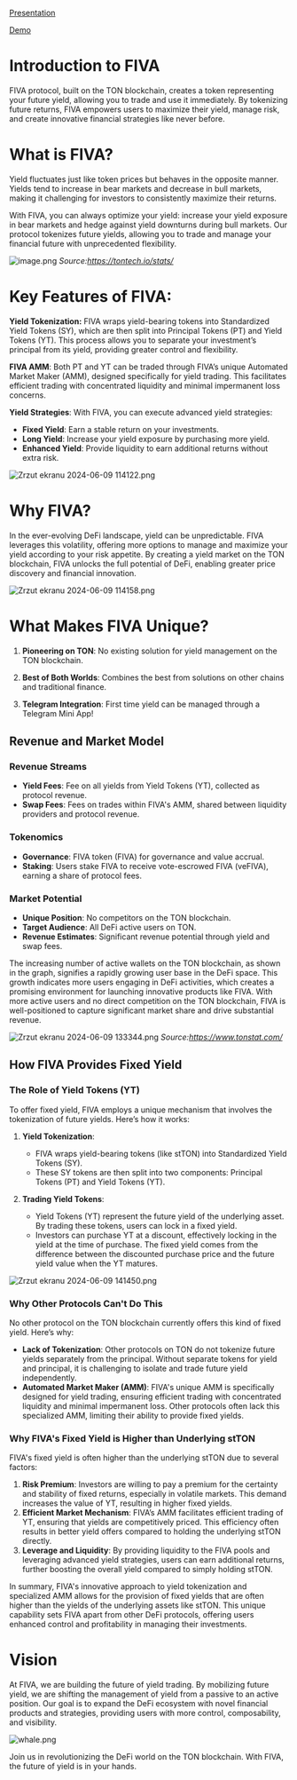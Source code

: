 [Presentation](https://www.canva.com/design/DAGHkhH2QCE/CoBX5cxff7gZCjav2r4zhg/view?utm_content=DAGHkhH2QCE&utm_campaign=designshare&utm_medium=link&utm_source=editor)

[Demo](https://youtube.com/shorts/9mwsmEj3dj4)

# Introduction to FIVA

FIVA protocol, built on the TON blockchain, creates a token representing your future yield, allowing you to trade and use it immediately. By tokenizing future returns, FIVA empowers users to maximize their yield, manage risk, and create innovative financial strategies like never before.

# What is FIVA?

Yield fluctuates just like token prices but behaves in the opposite manner. Yields tend to increase in bear markets and decrease in bull markets, making it challenging for investors to consistently maximize their returns.

With FIVA, you can always optimize your yield: increase your yield exposure in bear markets and hedge against yield downturns during bull markets. Our protocol tokenizes future yields, allowing you to trade and manage your financial future with unprecedented flexibility.

![image.png](https://cdn.dorahacks.io/static/files/18ffc6810fea6b9af68235b412881c5e.png)
*Source:https://tontech.io/stats/*

# Key Features of FIVA:

**Yield Tokenization:** FIVA wraps yield-bearing tokens into Standardized Yield Tokens (SY), which are then split into Principal Tokens (PT) and Yield Tokens (YT). This process allows you to separate your investment’s principal from its yield, providing greater control and flexibility.

**FIVA AMM**: Both PT and YT can be traded through FIVA’s unique Automated Market Maker (AMM), designed specifically for yield trading. This facilitates efficient trading with concentrated liquidity and minimal impermanent loss concerns.

**Yield Strategies**: With FIVA, you can execute advanced yield strategies:
- **Fixed Yield**: Earn a stable return on your investments.
- **Long Yield**: Increase your yield exposure by purchasing more yield.
- **Enhanced Yield**: Provide liquidity to earn additional returns without extra risk.

![Zrzut ekranu 2024-06-09 114122.png](https://cdn.dorahacks.io/static/files/18ffc5ff90195c05ea0c2ed4a12a1233.png)

# Why FIVA?

In the ever-evolving DeFi landscape, yield can be unpredictable. FIVA leverages this volatility, offering more options to manage and maximize your yield according to your risk appetite. By creating a yield market on the TON blockchain, FIVA unlocks the full potential of DeFi, enabling greater price discovery and financial innovation.

![Zrzut ekranu 2024-06-09 114158.png](https://cdn.dorahacks.io/static/files/18ffc6096d3df6e05148fd44c7b9cf66.png)

# What Makes FIVA Unique?

1. **Pioneering on TON**: No existing solution for yield management on the TON blockchain.

1. **Best of Both Worlds**: Combines the best from solutions on other chains and traditional finance.

1. **Telegram Integration**: First time yield can be managed through a Telegram Mini App!

## Revenue and Market Model

### Revenue Streams
- **Yield Fees**: Fee on all yields from Yield Tokens (YT), collected as protocol revenue.
- **Swap Fees**: Fees on trades within FIVA's AMM, shared between liquidity providers and protocol revenue.

### Tokenomics
- **Governance**: FIVA token (FIVA) for governance and value accrual.
- **Staking**: Users stake FIVA to receive vote-escrowed FIVA (veFIVA), earning a share of protocol fees.

### Market Potential
- **Unique Position**: No competitors on the TON blockchain.
- **Target Audience**: All DeFi active users on TON.
- **Revenue Estimates**: Significant revenue potential through yield and swap fees.

The increasing number of active wallets on the TON blockchain, as shown in the graph, signifies a rapidly growing user base in the DeFi space. This growth indicates more users engaging in DeFi activities, which creates a promising environment for launching innovative products like FIVA. With more active users and no direct competition on the TON blockchain, FIVA is well-positioned to capture significant market share and drive substantial revenue.

![Zrzut ekranu 2024-06-09 133344.png](https://cdn.dorahacks.io/static/files/18ffcc915769fe545484c844d05856e3.png)
*Source:https://www.tonstat.com/*

## How FIVA Provides Fixed Yield

### The Role of Yield Tokens (YT)

To offer fixed yield, FIVA employs a unique mechanism that involves the tokenization of future yields. Here’s how it works:

1. **Yield Tokenization**:
   - FIVA wraps yield-bearing tokens (like stTON) into Standardized Yield Tokens (SY).
   - These SY tokens are then split into two components: Principal Tokens (PT) and Yield Tokens (YT).

1. **Trading Yield Tokens**:
   - Yield Tokens (YT) represent the future yield of the underlying asset. By trading these tokens, users can lock in a fixed yield.
   - Investors can purchase YT at a discount, effectively locking in the yield at the time of purchase. The fixed yield comes from the difference between the discounted purchase price and the future yield value when the YT matures.

![Zrzut ekranu 2024-06-09 141450.png](https://cdn.dorahacks.io/static/files/18ffced11009aaf759e9a3e4cbd83952.png)

### Why Other Protocols Can't Do This

No other protocol on the TON blockchain currently offers this kind of fixed yield. Here’s why:
- **Lack of Tokenization**: Other protocols on TON do not tokenize future yields separately from the principal. Without separate tokens for yield and principal, it is challenging to isolate and trade future yield independently.
- **Automated Market Maker (AMM)**: FIVA's unique AMM is specifically designed for yield trading, ensuring efficient trading with concentrated liquidity and minimal impermanent loss. Other protocols often lack this specialized AMM, limiting their ability to provide fixed yields.

### Why FIVA's Fixed Yield is Higher than Underlying stTON

FIVA's fixed yield is often higher than the underlying stTON due to several factors:
1. **Risk Premium**: Investors are willing to pay a premium for the certainty and stability of fixed returns, especially in volatile markets. This demand increases the value of YT, resulting in higher fixed yields.
2. **Efficient Market Mechanism**: FIVA’s AMM facilitates efficient trading of YT, ensuring that yields are competitively priced. This efficiency often results in better yield offers compared to holding the underlying stTON directly.
3. **Leverage and Liquidity**: By providing liquidity to the FIVA pools and leveraging advanced yield strategies, users can earn additional returns, further boosting the overall yield compared to simply holding stTON.

In summary, FIVA's innovative approach to yield tokenization and specialized AMM allows for the provision of fixed yields that are often higher than the yields of the underlying assets like stTON. This unique capability sets FIVA apart from other DeFi protocols, offering users enhanced control and profitability in managing their investments.

# Vision

At FIVA, we are building the future of yield trading. By mobilizing future yield, we are shifting the management of yield from a passive to an active position. Our goal is to expand the DeFi ecosystem with novel financial products and strategies, providing users with more control, composability, and visibility.

![whale.png](https://cdn.dorahacks.io/static/files/18ffdabd6618a66d1e686cb4af18d909.png)

Join us in revolutionizing the DeFi world on the TON blockchain. With FIVA, the future of yield is in your hands.
